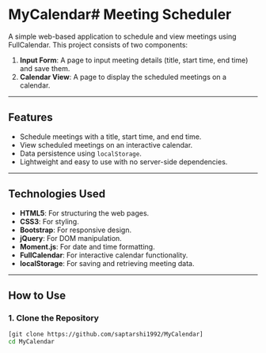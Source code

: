 # MyCalendar# Meeting Scheduler

A simple web-based application to schedule and view meetings using FullCalendar. This project consists of two components:

1. **Input Form**: A page to input meeting details (title, start time, end time) and save them.
2. **Calendar View**: A page to display the scheduled meetings on a calendar.

---

## Features

- Schedule meetings with a title, start time, and end time.
- View scheduled meetings on an interactive calendar.
- Data persistence using `localStorage`.
- Lightweight and easy to use with no server-side dependencies.

---

## Technologies Used

- **HTML5**: For structuring the web pages.
- **CSS3**: For styling.
- **Bootstrap**: For responsive design.
- **jQuery**: For DOM manipulation.
- **Moment.js**: For date and time formatting.
- **FullCalendar**: For interactive calendar functionality.
- **localStorage**: For saving and retrieving meeting data.

---

## How to Use

### 1. Clone the Repository
```bash
[git clone https://github.com/saptarshi1992/MyCalendar]
cd MyCalendar
